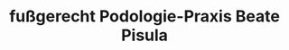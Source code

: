 ---
title: "fußgerecht Podologie-Praxis Beate Pisula"
url: /berlin/fussgerecht-podologie-praxis-beate-pisula/
shop: Kosmetik
---
